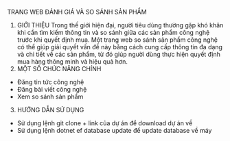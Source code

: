 TRANG WEB ĐÁNH GIÁ VÀ SO SÁNH SẢN PHẨM
1. GIỚI THIỆU
   Trong thế giới hiện đại, người tiêu dùng thường gặp khó khăn khi cần tìm kiếm
thông tin và so sánh giữa các sản phẩm công nghệ trước khi quyết định mua. Một trang
web so sánh sản phẩm công nghệ có thể giúp giải quyết vấn đề này bằng cách cung cấp
thông tin đa dạng và chi tiết về các sản phẩm, từ đó giúp người dùng thực hiện quyết
định mua hàng thông minh và hiệu quả hơn.
2. MỘT SỐ CHỨC NĂNG CHÍNH
  - Đăng tin tức công nghệ
  - Đăng bài viết công nghệ
  - Xem so sánh sản phẩm
3. HƯỚNG DẪN SỬ DỤNG
  - Sử dụng lệnh git clone + link của dự án để download dự án về
  - Sử dụng lệnh dotnet ef database update để update database về máy

